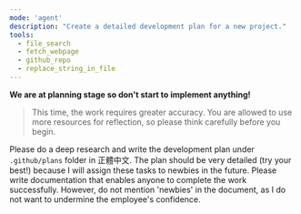 ```yaml
---
mode: 'agent'
description: "Create a detailed development plan for a new project."
tools:
  - file_search
  - fetch_webpage
  - github_repo
  - replace_string_in_file
---
```

**We are at planning stage so don't start to implement anything!**

> This time, the work requires greater accuracy. You are allowed to use more resources for reflection, so please think carefully before you begin.

Please do a deep research and write the development plan under `.github/plans` folder in 正體中文. The plan should be very detailed (try your best!) because I will assign these tasks to newbies in the future. Please write documentation that enables anyone to complete the work successfully. However, do not mention 'newbies' in the document, as I do not want to undermine the employee's confidence.
